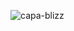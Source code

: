 ![capa-blizz](https://github.com/jfrts/website-blizzard/assets/50107021/6d891ac9-3d90-4782-bf61-e0e8bb28cdca)
